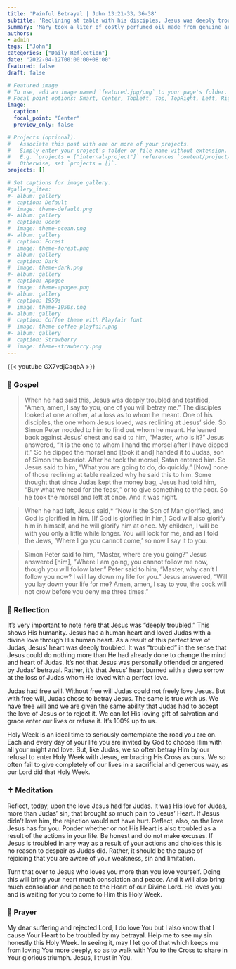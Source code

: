 ```yaml
---
title: 'Painful Betrayal | John 13:21-33，36-38'
subtitle: 'Reclining at table with his disciples, Jesus was deeply troubled and testified, “Amen, amen, I say to you, one of you will betray me.”  John 13:21'
summary: 'Mary took a liter of costly perfumed oil made from genuine aromatic nardReclining at table with his disciples, Jesus was deeply troubled and testified, “Amen, amen, I say to you, one of you will betray me.”  John 13:21'
authors:
- admin
tags: ["John"]
categories: ["Daily Reflection"]
date: "2022-04-12T00:00:00+08:00"
featured: false
draft: false

# Featured image
# To use, add an image named `featured.jpg/png` to your page's folder.
# Focal point options: Smart, Center, TopLeft, Top, TopRight, Left, Right, BottomLeft, Bottom, BottomRight
image:
  caption:
  focal_point: "Center"
  preview_only: false

# Projects (optional).
#   Associate this post with one or more of your projects.
#   Simply enter your project's folder or file name without extension.
#   E.g. `projects = ["internal-project"]` references `content/project/deep-learning/index.md`.
#   Otherwise, set `projects = []`.
projects: []

# Set captions for image gallery.
#gallery_item:
#- album: gallery
#  caption: Default
#  image: theme-default.png
#- album: gallery
#  caption: Ocean
#  image: theme-ocean.png
#- album: gallery
#  caption: Forest
#  image: theme-forest.png
#- album: gallery
#  caption: Dark
#  image: theme-dark.png
#- album: gallery
#  caption: Apogee
#  image: theme-apogee.png
#- album: gallery
#  caption: 1950s
#  image: theme-1950s.png
#- album: gallery
#  caption: Coffee theme with Playfair font
#  image: theme-coffee-playfair.png
#- album: gallery
#  caption: Strawberry
#  image: theme-strawberry.png
---
```


{{< youtube GX7vdjCaqbA >}}

### :love_letter: Gospel
> When he had said this, Jesus was deeply troubled and testified, “Amen, amen, I say to you, one of you will betray me.” The disciples looked at one another, at a loss as to whom he meant. One of his disciples, the one whom Jesus loved, was reclining at Jesus’ side. So Simon Peter nodded to him to find out whom he meant. He leaned back against Jesus’ chest and said to him, “Master, who is it?” Jesus answered, “It is the one to whom I hand the morsel after I have dipped it.” So he dipped the morsel and [took it and] handed it to Judas, son of Simon the Iscariot. After he took the morsel, Satan entered him. So Jesus said to him, “What you are going to do, do quickly.” [Now] none of those reclining at table realized why he said this to him. Some thought that since Judas kept the money bag, Jesus had told him, “Buy what we need for the feast,” or to give something to the poor. So he took the morsel and left at once. And it was night.

> When he had left, Jesus said,* “Now is the Son of Man glorified, and God is glorified in him. [If God is glorified in him,] God will also glorify him in himself, and he will glorify him at once. My children, I will be with you only a little while longer. You will look for me, and as I told the Jews, ‘Where I go you cannot come,’ so now I say it to you.

> Simon Peter said to him, “Master, where are you going?” Jesus answered [him], “Where I am going, you cannot follow me now, though you will follow later.” Peter said to him, “Master, why can’t I follow you now? I will lay down my life for you.” Jesus answered, “Will you lay down your life for me? Amen, amen, I say to you, the cock will not crow before you deny me three times.”

### :speech_balloon: Reflection
It’s very important to note here that Jesus was “deeply troubled.”  This shows His humanity.  Jesus had a human heart and loved Judas with a divine love through His human heart.  As a result of this perfect love of Judas, Jesus’ heart was deeply troubled.  It was “troubled” in the sense that Jesus could do nothing more than He had already done to change the mind and heart of Judas.  It’s not that Jesus was personally offended or angered by Judas’ betrayal.  Rather, it’s that Jesus’ heart burned with a deep sorrow at the loss of Judas whom He loved with a perfect love.

Judas had free will.  Without free will Judas could not freely love Jesus.  But with free will, Judas chose to betray Jesus.  The same is true with us.
 We have free will and we are given the same ability that Judas had to accept the love of Jesus or to reject it.  We can let His loving gift of salvation and grace enter our lives or refuse it.  It’s 100% up to us.

Holy Week is an ideal time to seriously contemplate the road you are on.  Each and every day of your life you are invited by God to choose Him with all your might and love.  But, like Judas, we so often betray Him by our refusal to enter Holy Week with Jesus, embracing His Cross as ours.  We so often fail to give completely of our lives in a sacrificial and generous way, as our Lord did that Holy Week.  

### :latin_cross: Meditation
Reflect, today, upon the love Jesus had for Judas.  It was His love for Judas, more than Judas’ sin, that brought so much pain to Jesus’ Heart.  If Jesus didn’t love him, the rejection would not have hurt.  Reflect, also, on the love Jesus has for you.  Ponder whether or not His Heart is also troubled as a result of the actions in your life.  Be honest and do not make excuses.  If Jesus is troubled in any way as a result of your actions and choices this is no reason to despair as Judas did.  Rather, it should be the cause of rejoicing that you are aware of your weakness, sin and limitation.

Turn that over to Jesus who loves you more than you love yourself.  Doing this will bring your heart much consolation and peace.  And it will also bring much consolation and peace to the Heart of our Divine Lord.  He loves you and is waiting for you to come to Him this Holy Week.

### :pray: Prayer
My dear suffering and rejected Lord, I do love You but I also know that I cause Your Heart to be troubled by my betrayal.  Help me to see my sin honestly this Holy Week.  In seeing it, may I let go of that which keeps me from loving You more deeply, so as to walk with You to the Cross to share in Your glorious triumph.  Jesus, I trust in You.
